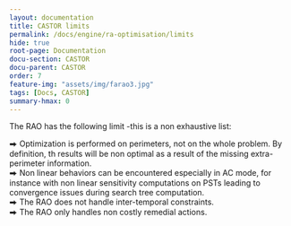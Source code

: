 ```yaml
---
layout: documentation
title: CASTOR limits
permalink: /docs/engine/ra-optimisation/limits
hide: true
root-page: Documentation
docu-section: CASTOR
docu-parent: CASTOR
order: 7
feature-img: "assets/img/farao3.jpg"
tags: [Docs, CASTOR]
summary-hmax: 0
---
```


The RAO has the following limit -this is a non exhaustive list:

⮕ Optimization is performed on perimeters, not on the whole problem. By definition, th results will be non optimal as a result of the missing extra-perimeter information.  <br>
⮕ Non linear behaviors can be encountered especially in AC mode, for instance with non linear sensitivity computations on PSTs leading to convergence issues during search tree computation. <br>
⮕ The RAO does not handle inter-temporal constraints. <br>
⮕ The RAO only handles non costly remedial actions. <br>
